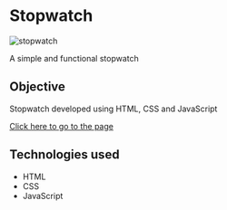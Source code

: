# Stopwatch
![stopwatch](https://user-images.githubusercontent.com/115603991/224558319-30fa9930-9ba8-4620-a515-c4aa00aab526.png)

A simple and functional stopwatch

## Objective

Stopwatch developed using HTML, CSS and JavaScript

[Click here to go to the page](https://willian-braz.github.io/Stopwatch/)

## Technologies used
- HTML
- CSS
- JavaScript
